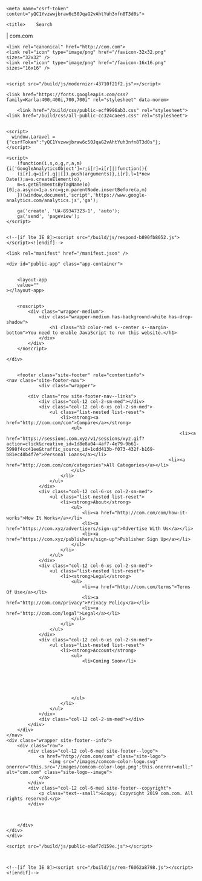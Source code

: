 <!doctype html>
<!--[if lt IE 7]>      <html class="no-js ie lt-ie9 lt-ie8 lt-ie7" lang="en"> <![endif]-->
<!--[if IE 7]>         <html class="no-js ie lt-ie9 lt-ie8" lang="en"> <![endif]-->
<!--[if IE 8]>         <html class="no-js ie lt-ie9" lang="en"> <![endif]-->
<!--[if gt IE 8]><!--> <html class="no-js" lang="en"> <!--<![endif]-->
<!--[if IE]><!--> <html class="no-js ie" lang="en"> <!--<![endif]-->

<head>
    <meta charset="utf-8">
    <meta http-equiv="X-UA-Compatible" content="IE=edge,chrome=1">
    <meta name="viewport" content="width=device-width, initial-scale=1">

    
    <meta name="csrf-token" content="yQC1Yvzwwjbraw6c50JqaG2vAhtYuh3nfn8T3d0s">

    <title>    Search
 | com.com</title>
    
    <link rel="canonical" href="http://com.com">
    <link rel="icon" type="image/png" href="/favicon-32x32.png" sizes="32x32" />
    <link rel="icon" type="image/png" href="/favicon-16x16.png" sizes="16x16" />

    
    <script src="/build/js/modernizr-43710f21f2.js"></script>

    <link href="https://fonts.googleapis.com/css?family=Karla:400,400i,700,700i" rel="stylesheet" data-norem>

        <link href="/build/css/public-ecf9996ab3.css" rel="stylesheet">
    <link href="/build/css/all-public-cc324caee9.css" rel="stylesheet">

    
    <script>
      window.Laravel = {"csrfToken":"yQC1Yvzwwjbraw6c50JqaG2vAhtYuh3nfn8T3d0s"};
    </script>

    <script>
        (function(i,s,o,g,r,a,m){i['GoogleAnalyticsObject']=r;i[r]=i[r]||function(){
        (i[r].q=i[r].q||[]).push(arguments)},i[r].l=1*new Date();a=s.createElement(o),
        m=s.getElementsByTagName(o)[0];a.async=1;a.src=g;m.parentNode.insertBefore(a,m)
        })(window,document,'script','https://www.google-analytics.com/analytics.js','ga');

        ga('create', 'UA-89347323-1', 'auto');
        ga('send', 'pageview');
    </script>

    
    <!--[if lte IE 8]><script src="/build/js/respond-b890fb8052.js"></script><![endif]-->

    <link rel="manifest" href="/manifest.json" />
<script src="https://cdn.onesignal.com/sdks/OneSignalSDK.js" async=""></script>
<script>
  var OneSignal = window.OneSignal || [];
  OneSignal.push(function() {
    OneSignal.init({
      appId: "1a75a9d6-20fe-4359-a54d-b2353bebf4b6",
      autoRegister: true,
      notifyButton: {
        enable: false,
      },
      welcomeNotification: {
        disable: true,
      },
    });
  });
</script>
</head>

<body>

    <div id="public-app" class="app-container">

        
        <layout-app
        value=""
    ></layout-app>


        <noscript>
            <div class="wrapper-medium">
                <div class="wrapper-medium has-background-white has-drop-shadow">
                    <h1 class="h3 color-red s--center s--margin-bottom">You need to enable JavaScript to run this website.</h1>
                </div>
            </div>
        </noscript>

    </div>

    
        <footer class="site-footer" role="contentinfo">
    <nav class="site-footer-nav">
                <div class="wrapper">

            <div class="row site-footer-nav--links">
                <div class="col-12 col-2-sm-med"></div>
                <div class="col-12 col-6-xs col-2-sm-med">
                    <ul class="list-nested list-reset">
                        <li><strong><a href="http://com.com/com">Compare</a></strong>
                            <ul>
                                                                    <li><a href="https://sessions.com.xyz/v1/sessions/xyz.gif?action=click&creative_id=1d8e8a04-4af7-4e79-9b61-5998f4cc41ee&traffic_source_id=1cdd413b-f073-432f-b169-b81ec48b4f7e">Personal Loans</a></li>
                                                                <li><a href="http://com.com/com/categories">All Categories</a></li>
                            </ul>
                        </li>
                    </ul>
                </div>
                <div class="col-12 col-6-xs col-2-sm-med">
                    <ul class="list-nested list-reset">
                        <li><strong>About</strong>
                            <ul>
                                <li><a href="http://com.com/com/how-it-works">How It Works</a></li>
                                <li><a href="https://com.xyz/advertisers/sign-up">Advertise With Us</a></li>
                                <li><a href="https://com.xyz/publishers/sign-up">Publisher Sign Up</a></li>
                            </ul>
                        </li>
                    </ul>
                </div>
                <div class="col-12 col-6-xs col-2-sm-med">
                    <ul class="list-nested list-reset">
                        <li><strong>Legal</strong>
                            <ul>
                                <li><a href="http://com.com/terms">Terms Of Use</a></li>
                                <li><a href="http://com.com/privacy">Privacy Policy</a></li>
                                <li><a href="http://com.com/legal">Legal</a></li>
                            </ul>
                        </li>
                    </ul>
                </div>
                <div class="col-12 col-6-xs col-2-sm-med">
                    <ul class="list-nested list-reset">
                        <li><strong>Account</strong>
                            <ul>
                                <li>Coming Soon</li>
                                
                                
                                
                                
                                
                                
                            </ul>
                        </li>
                    </ul>
                </div>
                <div class="col-12 col-2-sm-med"></div>
            </div>
        </div>
    </nav>
    <div class="wrapper site-footer--info">
        <div class="row">
            <div class="col-12 col-6-med site-footer--logo">
                <a href="http://com.com/com" class="site-logo">
                    <img src="/images/comcom-color-logo.svg" onerror="this.src='/images/comcom-color-logo.png';this.onerror=null;" alt="com.com" class="site-logo--image">
                </a>
            </div>
            <div class="col-12 col-6-med site-footer--copyright">
                <p class="text--small">&copy; Copyright 2019 com.com. All rights reserved.</p>
            </div>
            
            
            
        </div>
    </div>
    </div>
</footer>

    
    <script src="/build/js/public-e6af7d159e.js"></script>
    

    
    <!--[if lte IE 8]><script src="/build/js/rem-f6062a8798.js"></script><![endif]-->
</body>
</html>
